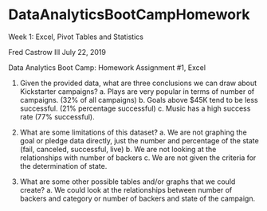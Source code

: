# DataAnalyticsBootCampHomework
Week 1: Excel, Pivot Tables and Statistics

Fred Castrow III
July 22, 2019

Data Analytics Boot Camp: Homework Assignment #1, Excel
1.	Given the provided data, what are three conclusions we can draw about Kickstarter campaigns?
a.	Plays are very popular in terms of number of campaigns. (32% of all campaigns)
b.	Goals above $45K tend to be less successful. (21% percentage successful)
c.	Music has a high success rate (77% successful).

2.	What are some limitations of this dataset?
a.	We are not graphing the goal or pledge data directly, just the number and percentage of the state (fail, canceled, successful, live)
b.	We are not looking at the relationships with number of backers
c.	We are not given the criteria for the determination of state.

3.	What are some other possible tables and/or graphs that we could create?
a.	We could look at the relationships between number of backers and category or number of backers and state of the campaign.





